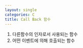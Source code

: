 ```yaml
---
layout: single
categories: C
title: Call Back 함수
---
```

1. 다른함수의 인자로서 사용되는 함수 
2. 어떤 이벤트에 의해 호출되는 함수

